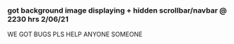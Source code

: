 ### got background image displaying + hidden scrollbar/navbar @ 2230 hrs 2/06/21

WE GOT BUGS PLS HELP ANYONE SOMEONE 